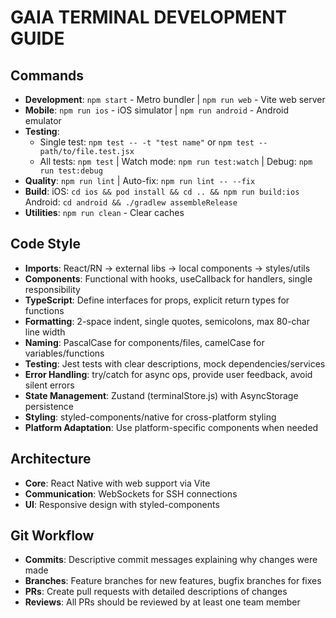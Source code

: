 # GAIA TERMINAL DEVELOPMENT GUIDE

## Commands
- **Development**: `npm start` - Metro bundler | `npm run web` - Vite web server
- **Mobile**: `npm run ios` - iOS simulator | `npm run android` - Android emulator
- **Testing**: 
  - Single test: `npm test -- -t "test name"` or `npm test -- path/to/file.test.jsx`
  - All tests: `npm test` | Watch mode: `npm run test:watch` | Debug: `npm run test:debug`
- **Quality**: `npm run lint` | Auto-fix: `npm run lint -- --fix`
- **Build**: iOS: `cd ios && pod install && cd .. && npm run build:ios`
  Android: `cd android && ./gradlew assembleRelease`
- **Utilities**: `npm run clean` - Clear caches

## Code Style
- **Imports**: React/RN → external libs → local components → styles/utils
- **Components**: Functional with hooks, useCallback for handlers, single responsibility
- **TypeScript**: Define interfaces for props, explicit return types for functions
- **Formatting**: 2-space indent, single quotes, semicolons, max 80-char line width
- **Naming**: PascalCase for components/files, camelCase for variables/functions
- **Testing**: Jest tests with clear descriptions, mock dependencies/services
- **Error Handling**: try/catch for async ops, provide user feedback, avoid silent errors
- **State Management**: Zustand (terminalStore.js) with AsyncStorage persistence
- **Styling**: styled-components/native for cross-platform styling
- **Platform Adaptation**: Use platform-specific components when needed

## Architecture
- **Core**: React Native with web support via Vite
- **Communication**: WebSockets for SSH connections
- **UI**: Responsive design with styled-components

## Git Workflow
- **Commits**: Descriptive commit messages explaining why changes were made
- **Branches**: Feature branches for new features, bugfix branches for fixes
- **PRs**: Create pull requests with detailed descriptions of changes
- **Reviews**: All PRs should be reviewed by at least one team member
